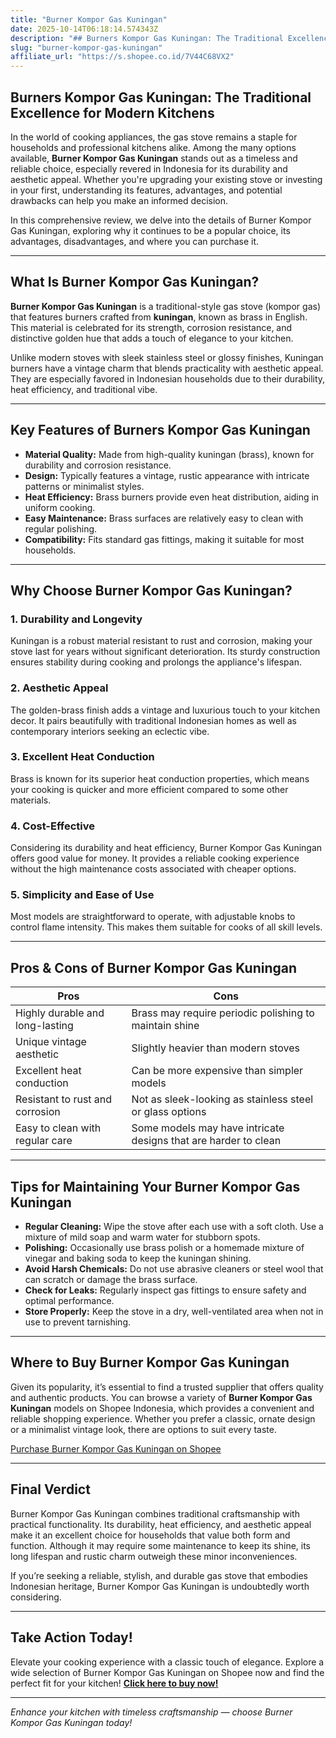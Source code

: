 ```yaml
---
title: "Burner Kompor Gas Kuningan"
date: 2025-10-14T06:18:14.574343Z
description: "## Burners Kompor Gas Kuningan: The Traditional Excellence for Modern Kitchens..."
slug: "burner-kompor-gas-kuningan"
affiliate_url: "https://s.shopee.co.id/7V44C68VX2"
---
```

## Burners Kompor Gas Kuningan: The Traditional Excellence for Modern Kitchens

In the world of cooking appliances, the gas stove remains a staple for households and professional kitchens alike. Among the many options available, **Burner Kompor Gas Kuningan** stands out as a timeless and reliable choice, especially revered in Indonesia for its durability and aesthetic appeal. Whether you're upgrading your existing stove or investing in your first, understanding its features, advantages, and potential drawbacks can help you make an informed decision.

In this comprehensive review, we delve into the details of Burner Kompor Gas Kuningan, exploring why it continues to be a popular choice, its advantages, disadvantages, and where you can purchase it.

---

## What Is Burner Kompor Gas Kuningan?

**Burner Kompor Gas Kuningan** is a traditional-style gas stove (kompor gas) that features burners crafted from **kuningan**, known as brass in English. This material is celebrated for its strength, corrosion resistance, and distinctive golden hue that adds a touch of elegance to your kitchen.

Unlike modern stoves with sleek stainless steel or glossy finishes, Kuningan burners have a vintage charm that blends practicality with aesthetic appeal. They are especially favored in Indonesian households due to their durability, heat efficiency, and traditional vibe.

---

## Key Features of Burners Kompor Gas Kuningan

- **Material Quality:** Made from high-quality kuningan (brass), known for durability and corrosion resistance.
- **Design:** Typically features a vintage, rustic appearance with intricate patterns or minimalist styles.
- **Heat Efficiency:** Brass burners provide even heat distribution, aiding in uniform cooking.
- **Easy Maintenance:** Brass surfaces are relatively easy to clean with regular polishing.
- **Compatibility:** Fits standard gas fittings, making it suitable for most households.

---

## Why Choose Burner Kompor Gas Kuningan?

### 1. Durability and Longevity

Kuningan is a robust material resistant to rust and corrosion, making your stove last for years without significant deterioration. Its sturdy construction ensures stability during cooking and prolongs the appliance's lifespan.

### 2. Aesthetic Appeal

The golden-brass finish adds a vintage and luxurious touch to your kitchen decor. It pairs beautifully with traditional Indonesian homes as well as contemporary interiors seeking an eclectic vibe.

### 3. Excellent Heat Conduction

Brass is known for its superior heat conduction properties, which means your cooking is quicker and more efficient compared to some other materials.

### 4. Cost-Effective

Considering its durability and heat efficiency, Burner Kompor Gas Kuningan offers good value for money. It provides a reliable cooking experience without the high maintenance costs associated with cheaper options.

### 5. Simplicity and Ease of Use

Most models are straightforward to operate, with adjustable knobs to control flame intensity. This makes them suitable for cooks of all skill levels.

---

## Pros & Cons of Burner Kompor Gas Kuningan

| **Pros**                                       | **Cons**                                         |
|------------------------------------------------|--------------------------------------------------|
| Highly durable and long-lasting             | Brass may require periodic polishing to maintain shine |
| Unique vintage aesthetic                     | Slightly heavier than modern stoves          |
| Excellent heat conduction                     | Can be more expensive than simpler models   |
| Resistant to rust and corrosion               | Not as sleek-looking as stainless steel or glass options |
| Easy to clean with regular care               | Some models may have intricate designs that are harder to clean |

---

## Tips for Maintaining Your Burner Kompor Gas Kuningan

- **Regular Cleaning:** Wipe the stove after each use with a soft cloth. Use a mixture of mild soap and warm water for stubborn spots.
- **Polishing:** Occasionally use brass polish or a homemade mixture of vinegar and baking soda to keep the kuningan shining.
- **Avoid Harsh Chemicals:** Do not use abrasive cleaners or steel wool that can scratch or damage the brass surface.
- **Check for Leaks:** Regularly inspect gas fittings to ensure safety and optimal performance.
- **Store Properly:** Keep the stove in a dry, well-ventilated area when not in use to prevent tarnishing.

---

## Where to Buy Burner Kompor Gas Kuningan

Given its popularity, it’s essential to find a trusted supplier that offers quality and authentic products. You can browse a variety of **Burner Kompor Gas Kuningan** models on Shopee Indonesia, which provides a convenient and reliable shopping experience. Whether you prefer a classic, ornate design or a minimalist vintage look, there are options to suit every taste.

[Purchase Burner Kompor Gas Kuningan on Shopee](https://s.shopee.co.id/7V44C68VX2)

---

## Final Verdict

Burner Kompor Gas Kuningan combines traditional craftsmanship with practical functionality. Its durability, heat efficiency, and aesthetic appeal make it an excellent choice for households that value both form and function. Although it may require some maintenance to keep its shine, its long lifespan and rustic charm outweigh these minor inconveniences.

If you’re seeking a reliable, stylish, and durable gas stove that embodies Indonesian heritage, Burner Kompor Gas Kuningan is undoubtedly worth considering.

---

## Take Action Today!

Elevate your cooking experience with a classic touch of elegance. Explore a wide selection of Burner Kompor Gas Kuningan on Shopee now and find the perfect fit for your kitchen! **[Click here to buy now!](https://s.shopee.co.id/7V44C68VX2)**

---

*Enhance your kitchen with timeless craftsmanship — choose Burner Kompor Gas Kuningan today!*